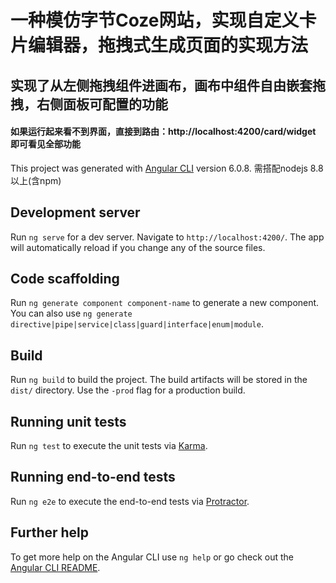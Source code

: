 # 一种模仿字节Coze网站，实现自定义卡片编辑器，拖拽式生成页面的实现方法
## 实现了从左侧拖拽组件进画布，画布中组件自由嵌套拖拽，右侧面板可配置的功能
#### 如果运行起来看不到界面，直接到路由：http://localhost:4200/card/widget 即可看见全部功能

This project was generated with [Angular CLI](https://github.com/angular/angular-cli) version 6.0.8.
需搭配nodejs 8.8以上(含npm)

## Development server

Run `ng serve` for a dev server. Navigate to `http://localhost:4200/`. The app will automatically reload if you change any of the source files.

## Code scaffolding

Run `ng generate component component-name` to generate a new component. You can also use `ng generate directive|pipe|service|class|guard|interface|enum|module`.

## Build

Run `ng build` to build the project. The build artifacts will be stored in the `dist/` directory. Use the `-prod` flag for a production build.

## Running unit tests

Run `ng test` to execute the unit tests via [Karma](https://karma-runner.github.io).

## Running end-to-end tests

Run `ng e2e` to execute the end-to-end tests via [Protractor](http://www.protractortest.org/).

## Further help

To get more help on the Angular CLI use `ng help` or go check out the [Angular CLI README](https://github.com/angular/angular-cli/blob/master/README.md).
